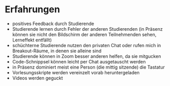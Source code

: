 # Erfahrungen

* positives Feedback durch Studierende
* Studierende lernen durch Fehler der anderen Studierenden (in Präsenz können sie nicht den Bildschirm der anderen Teilnehmenden sehen, Lerneffekt entfällt)
* schüchterne Studierende nutzen den privaten Chat oder rufen mich in Breakout-Räume, in denen sie alleine sind
* Studierende können in Zoom besser anderen helfen, da sie mitgucken 
* Code-Schnippsel können leicht per Chat ausgetauscht werden
* in Präsenz dominiert meist eine Person (die mittig sitzende) die Tastatur
* Vorlesungsskripte werden vereinzelt vorab heruntergeladen
* Videos werden geguckt